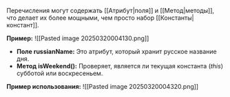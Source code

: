 
Перечисления могут содержать [[Атрибут|поля]] и [[Метод|методы]], что делает их более мощными, чем просто набор [[Константы|констант]].

**Пример:**
![[Pasted image 20250320004130.png]]
- **Поле russianName:** Это атрибут, который хранит русское название дня.
- **Метод isWeekend():** Проверяет, является ли текущая константа (*this*) субботой или воскресеньем.

**Пример использования:**
![[Pasted image 20250320004320.png]]